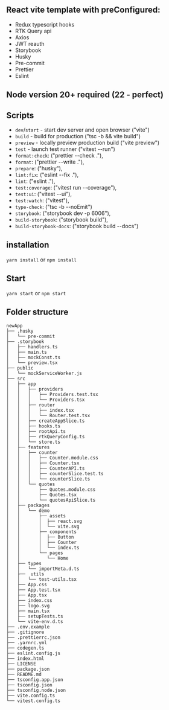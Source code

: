 

## React vite template with preConfigured:


- Redux typescript hooks
- RTK Query api
- Axios
- JWT reauth
- Storybook
- Husky
- Pre-commit
- Prettier
- Eslint

## Node version 20+ required (22 - perfect)

## Scripts

- `dev`/`start` - start dev server and open browser ("vite")
- `build` - build for production ("tsc -b && vite build")
- `preview` - locally preview production build ("vite preview")
- `test` - launch test runner ("vitest --run")
- `format:check`: ("prettier --check ."),
- `format`: ("prettier --write ."),
- `prepare`: ("husky"),
- `lint:fix`: ("eslint --fix ."),
- `lint`: ("eslint ."),
- `test:coverage`: ("vitest run --coverage"),
- `test:ui`: ("vitest --ui"),
- `test:watch`: ("vitest"),
- `type-check`: ("tsc -b --noEmit")
- `storybook`: ("storybook dev -p 6006"),
- `build-storybook`: ("storybook build"),
- `build-storybook-docs`: ("storybook build --docs")

## installation

`yarn install`
or
`npm install`


## Start


`yarn start`
or
`npm start`



## Folder structure

    newApp
    ├── .husky
    │   └── pre-commit
    ├── .storybook
    │   ├── handlers.ts
    │   ├── main.ts
    │   ├── mockConst.ts
    │   └── preview.tsx
    ├── public
    │   └── mockServiceWorker.js
    ├── src
    │   ├── app
    │   │   ├── providers
    │   │   │   ├── Providers.test.tsx
    │   │   │   └── Providers.tsx
    │   │   ├── router
    │   │   │   ├── index.tsx
    │   │   │   └── Router.test.tsx
    │   │   ├── createAppSlice.ts
    │   │   ├── hooks.ts
    │   │   ├── rootApi.ts
    │   │   ├── rtkQueryConfig.ts
    │   │   └── store.ts
    │   ├── features
    │   │   ├── counter
    │   │   │   ├── Counter.module.css
    │   │   │   ├── Counter.tsx
    │   │   │   ├── CounterAPI.ts
    │   │   │   ├── counterSlice.test.ts
    │   │   │   └── counterSlice.ts
    │   │   └── quotes
    │   │       ├── Quotes.module.css
    │   │       ├── Quotes.tsx
    │   │       └── quotesApiSlice.ts
    │   ├── packages
    │   │   └── demo
    │   │       ├── assets
    │   │       │  ├── react.svg
    │   │       │  └── vite.svg
    │   │       ├── components
    │   │       │  ├── Button
    │   │       │  ├── Counter
    │   │       │  └── index.ts
    │   │       └── pages
    │   │          └── Home
    │   ├── types
    │   │   └── importMeta.d.ts
    │   ├──  utils
    │   │   └── test-utils.tsx
    │   ├── App.css
    │   ├── App.test.tsx
    │   ├── App.tsx
    │   ├── index.css
    │   ├── logo.svg
    │   ├── main.tsx
    │   ├── setupTests.ts
    │   └── vite-env.d.ts
    ├── .env.example
    ├── .gitignore
    ├── .prettierrc.json
    ├── .yarnrc.yml
    ├── codegen.ts
    ├── eslint.config.js
    ├── index.html
    ├── LICENSE
    ├── package.json
    ├── README.md
    ├── tsconfig.app.json
    ├── tsconfig.json
    ├── tsconfig.node.json
    ├── vite.config.ts
    └── vitest.config.ts
